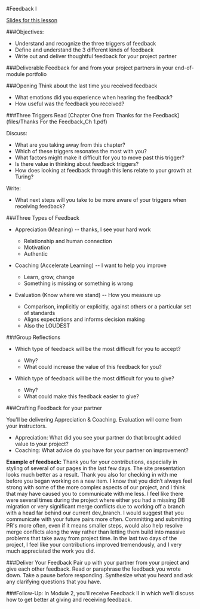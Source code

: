 #Feedback I

[Slides for this lesson](https://docs.google.com/presentation/d/1f0cDlu4u5ZnM0WjpCpPfBcCJ9n3qRknqYjaqh8DdJVs/edit?usp=sharing)

###Objectives: 

* Understand and recognize the three triggers of feedback
* Define and understand the 3 different kinds of feedback
* Write out and deliver thoughtful feedback for your project partner

###Deliverable
Feedback for and from your project partners in your end-of-module portfolio

###Opening
Think about the last time you received feedback  

* What emotions did you experience when hearing the feedback?
* How useful was the feedback you received?

###Three Triggers
Read [Chapter One from Thanks for the Feedback](files/Thanks For the Feedback_Ch 1.pdf)

Discuss: 

* What are you taking away from this chapter?
* Which of these triggers resonates the most with you?
* What factors might make it difficult for you to move past this trigger?
* Is there value in thinking about feedback triggers?
* How does looking at feedback through this lens relate to your growth at Turing?

Write: 

* What next steps will you take to be more aware of your triggers when receiving feedback?


###Three Types of Feedback
* Appreciation (Meaning) -- thanks, I see your hard work
	* Relationship and human connection
	* Motivation
	* Authentic

* Coaching (Accelerate Learning) -- I want to help you improve
	* Learn, grow, change
	* Something is missing or something is wrong

* Evaluation (Know where we stand) -- How you measure up
	* Comparison, implicitly or explicitly, against others or a particular set of standards
	* Aligns expectations and informs decision making
	* Also the LOUDEST



###Group Reflections

* Which type of feedback will be the most difficult for you to accept? 
	* Why?
	* What could increase the value of this feedback for you?

* Which type of feedback will be the most difficult for you to give? 
	* Why?
	* What could make this feedback easier to give?

###Crafting Feedback for your partner

You'll be delivering Appreciation & Coaching. Evaluation will come from your instructors.

* Appreciation: What did you see your partner do that brought added value to your project? 
* Coaching: What advice do you have for your partner on improvement? 

**Example of feedback:** 
Thank you for your contributions, especially in styling of several of our pages in the last few days. The site presentation looks much better as a result. Thank you also for checking in with me before you began working on a new item. I know that you didn’t always feel strong with some of the more complex aspects of our project, and I think that may have caused you to communicate with me less. I feel like there were several times during the project where either you had a missing DB migration or very significant merge conflicts due to working off a branch with a head far behind our current dev_branch. I would suggest that you communicate with your future pairs more often. Committing and submitting PR's more often, even if it means smaller steps, would also help resolve merge conflicts along the way rather than letting them build into massive problems that take away from project time. In the last two days of the project, I feel like your contributions improved tremendously, and I very much appreciated the work you did.

###Deliver Your Feedback
Pair up with your partner from your project and give each other feedback. Read or paraphrase the feedback you wrote down. Take a pause before responding. Synthesize what you heard and ask any clarifying questions that you have. 

###Follow-Up:
In Module 2, you’ll receive Feedback II in which we’ll discuss how to get better at giving and receiving feedback. 













